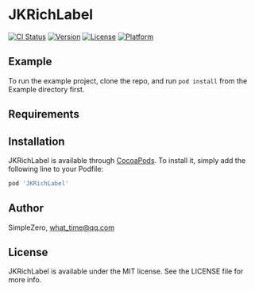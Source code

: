 # JKRichLabel

[![CI Status](http://img.shields.io/travis/SimpleZero/JKRichLabel.svg?style=flat)](https://travis-ci.org/SimpleZero/JKRichLabel)
[![Version](https://img.shields.io/cocoapods/v/JKRichLabel.svg?style=flat)](http://cocoapods.org/pods/JKRichLabel)
[![License](https://img.shields.io/cocoapods/l/JKRichLabel.svg?style=flat)](http://cocoapods.org/pods/JKRichLabel)
[![Platform](https://img.shields.io/cocoapods/p/JKRichLabel.svg?style=flat)](http://cocoapods.org/pods/JKRichLabel)

## Example

To run the example project, clone the repo, and run `pod install` from the Example directory first.

## Requirements

## Installation

JKRichLabel is available through [CocoaPods](http://cocoapods.org). To install
it, simply add the following line to your Podfile:

```ruby
pod 'JKRichLabel'
```

## Author

SimpleZero, what_time@qq.com

## License

JKRichLabel is available under the MIT license. See the LICENSE file for more info.
